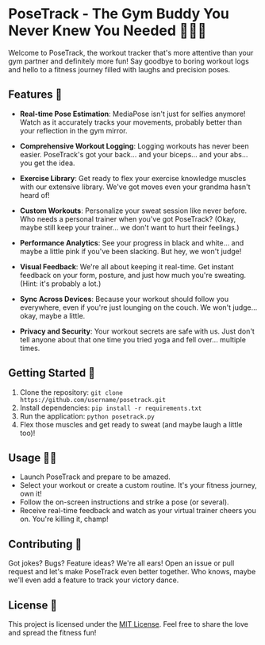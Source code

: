 # PoseTrack - The Gym Buddy You Never Knew You Needed 🏋️‍♂️💪

Welcome to PoseTrack, the workout tracker that's more attentive than your gym partner and definitely more fun! Say goodbye to boring workout logs and hello to a fitness journey filled with laughs and precision poses.

## Features 🌟

- **Real-time Pose Estimation**: MediaPose isn't just for selfies anymore! Watch as it accurately tracks your movements, probably better than your reflection in the gym mirror.

- **Comprehensive Workout Logging**: Logging workouts has never been easier. PoseTrack's got your back... and your biceps... and your abs... you get the idea.

- **Exercise Library**: Get ready to flex your exercise knowledge muscles with our extensive library. We've got moves even your grandma hasn't heard of!

- **Custom Workouts**: Personalize your sweat session like never before. Who needs a personal trainer when you've got PoseTrack? (Okay, maybe still keep your trainer... we don't want to hurt their feelings.)

- **Performance Analytics**: See your progress in black and white... and maybe a little pink if you've been slacking. But hey, we won't judge!

- **Visual Feedback**: We're all about keeping it real-time. Get instant feedback on your form, posture, and just how much you're sweating. (Hint: it's probably a lot.)

- **Sync Across Devices**: Because your workout should follow you everywhere, even if you're just lounging on the couch. We won't judge... okay, maybe a little.

- **Privacy and Security**: Your workout secrets are safe with us. Just don't tell anyone about that one time you tried yoga and fell over... multiple times.

## Getting Started 🚀

1. Clone the repository: `git clone https://github.com/username/posetrack.git`
2. Install dependencies: `pip install -r requirements.txt`
3. Run the application: `python posetrack.py`
4. Flex those muscles and get ready to sweat (and maybe laugh a little too)!

## Usage 🏃‍♀️

- Launch PoseTrack and prepare to be amazed.
- Select your workout or create a custom routine. It's your fitness journey, own it!
- Follow the on-screen instructions and strike a pose (or several).
- Receive real-time feedback and watch as your virtual trainer cheers you on. You're killing it, champ!

## Contributing 🤝

Got jokes? Bugs? Feature ideas? We're all ears! Open an issue or pull request and let's make PoseTrack even better together. Who knows, maybe we'll even add a feature to track your victory dance.

## License 📜

This project is licensed under the [MIT License](LICENSE). Feel free to share the love and spread the fitness fun!
